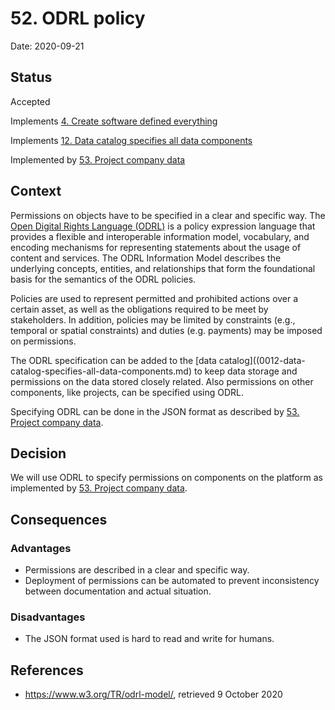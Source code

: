 # 52. ODRL policy

Date: 2020-09-21

## Status

Accepted

Implements [4. Create software defined everything](0004-create-software-defined-everything.md)

Implements [12. Data catalog specifies all data components](0012-data-catalog-specifies-all-data-components.md)

Implemented by [53. Project company data](0053-project-company-data.md)

## Context

Permissions on objects have to be specified in a clear and specific way. The [Open Digital Rights Language (ODRL)](https://www.w3.org/TR/odrl-model/) is a policy expression language that provides a flexible and interoperable information model, vocabulary, and encoding mechanisms for representing statements about the usage of content and services. The ODRL Information Model describes the underlying concepts, entities, and relationships that form the foundational basis for the semantics of the ODRL policies.

Policies are used to represent permitted and prohibited actions over a certain asset, as well as the obligations required to be meet by stakeholders. In addition, policies may be limited by constraints (e.g., temporal or spatial constraints) and duties (e.g. payments) may be imposed on permissions.

The ODRL specification can be added to the [data catalog]((0012-data-catalog-specifies-all-data-components.md) to keep data storage and permissions on the data stored closely related. Also permissions on other components, like projects, can be specified using ODRL.

Specifying ODRL can be done in the JSON format as described by [53. Project company data](0053-project-company-data.md).

## Decision

We will use ODRL to specify permissions on components on the platform as implemented by [53. Project company data](0053-project-company-data.md).

## Consequences

### Advantages

* Permissions are described in a clear and specific way.
* Deployment of permissions can be automated to prevent inconsistency between documentation and actual situation.

### Disadvantages

* The JSON format used is hard to read and write for humans.


## References

* https://www.w3.org/TR/odrl-model/, retrieved 9 October 2020
